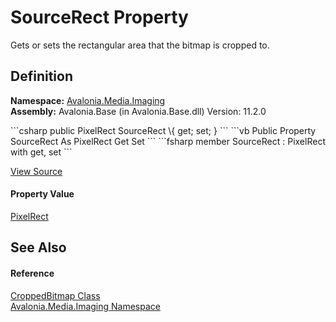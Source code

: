# SourceRect Property


Gets or sets the rectangular area that the bitmap is cropped to.



## Definition
**Namespace:** <a href="N_Avalonia_Media_Imaging">Avalonia.Media.Imaging</a>  
**Assembly:** Avalonia.Base (in Avalonia.Base.dll) Version: 11.2.0

<Tabs groupId="api-code-preview">
<TabItem value="csharp" label="C#">
```csharp
public PixelRect SourceRect \{ get; set; }
```
</TabItem>
<TabItem value="vb" label="VB">
```vb
Public Property SourceRect As PixelRect
	Get
	Set
```
</TabItem>
<TabItem value="fsharp" label="F#">
```fsharp
member SourceRect : PixelRect with get, set
```
</TabItem>
</Tabs>



<a href="https://github.com/AvaloniaUI/Avalonia/tree/master/src/Avalonia.Base/Media/Imaging/CroppedBitmap.cs#L45" title="View the source code">View Source</a>



#### Property Value
<a href="T_Avalonia_PixelRect">PixelRect</a>

## See Also


#### Reference
<a href="T_Avalonia_Media_Imaging_CroppedBitmap">CroppedBitmap Class</a>  
<a href="N_Avalonia_Media_Imaging">Avalonia.Media.Imaging Namespace</a>  
